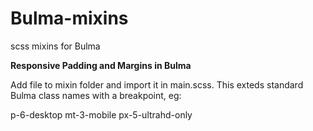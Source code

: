 # Bulma-mixins
scss mixins for Bulma

<b>Responsive Padding and Margins in Bulma</b>

Add file to mixin folder and import it in main.scss.
This exteds standard Bulma class names with a breakpoint, eg:

p-6-desktop 
mt-3-mobile 
px-5-ultrahd-only 
